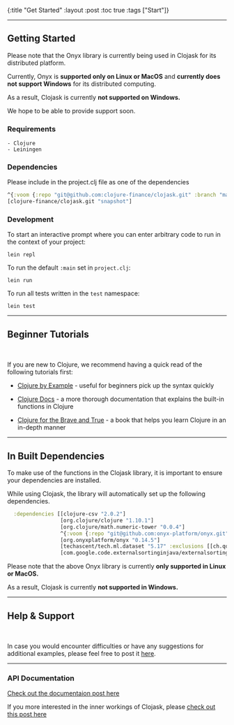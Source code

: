 {:title "Get Started"
:layout :post
:toc true
:tags ["Start"]}

---
## Getting Started

Please note that the Onyx library is currently being used in Clojask for its distributed platform.

Currently, Onyx is **supported only on Linux or MacOS** and **currently does not support Windows** for its distributed computing. 

As a result, Clojask is currently **not supported on Windows.**  

We hope to be able to provide support soon. 

### Requirements
```
- Clojure
- Leiningen
```

### Dependencies 

Please include in the project.clj file as one of the dependencies
``` clojure
^{:voom {:repo "git@github.com:clojure-finance/clojask.git" :branch "master"}}
[clojure-finance/clojask.git "snapshot"]
```

### Development
To start an interactive prompt where you can enter arbitrary code to run in the context of your project:

```
lein repl
```
To run the default `:main` set in `project.clj`:
```
lein run
```
To run all tests written in the `test` namespace:
```
lein test
```

--- 

## Beginner Tutorials

<br>

If you are new to Clojure, we recommend having a quick read of the following tutorials first:

- [Clojure by Example](http://kimh.github.io/clojure-by-example/#about) - useful for beginners pick up the syntax quickly

- [Clojure Docs](https://clojuredocs.org/) - a more thorough documentation that explains the built-in functions in Clojure

- [Clojure for the Brave and True](https://www.braveclojure.com/clojure-for-the-brave-and-true/) - a book that helps you learn Clojure in an in-depth manner

---


## In Built Dependencies

To make use of the functions in the Clojask library, it is important to ensure your dependencies are installed.

While using Clojask, the library will automatically set up the following dependencies. 

```clojure
  :dependencies [[clojure-csv "2.0.2"]
                 [org.clojure/clojure "1.10.1"]
                 [org.clojure/math.numeric-tower "0.0.4"]
                 ^{:voom {:repo "git@github.com:onyx-platform/onyx.git" :branch "master"}}
                 [org.onyxplatform/onyx "0.14.5"]
                 [techascent/tech.ml.dataset "5.17" :exclusions [[ch.qos.logback/logback-classic][org.slf4j/slf4j-api]]]
                 [com.google.code.externalsortinginjava/externalsortinginjava "0.6.0"]]
```

Please note that the above Onyx library is currently **only supported in Linux or MacOS.**  

As a result, Clojask is currently **not supported in Windows.**


--- 

## Help & Support

<br>

In case you would encounter difficulties or have any suggestions for additional examples, please feel free to post it [here](https://github.com/clojure-finance/clojask/issues).

---

### API Documentation 
[Check out the documentaion post here](/posts-output/2021-09-07-api-documentation)
 
If you more interested in the inner workings of Clojask, please [check out this post here](/posts-output/2021-09-06-overview)
